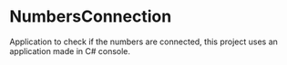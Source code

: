# NumbersConnection
Application to check if the numbers are connected, this project uses an application made in C# console.
